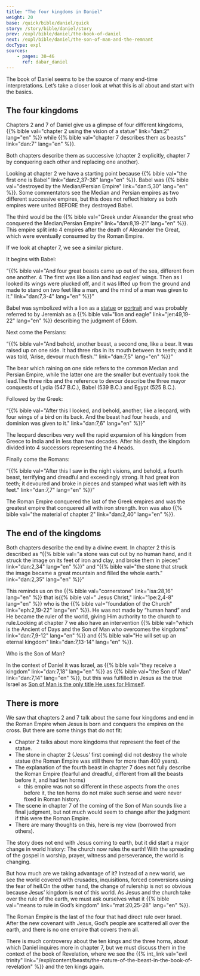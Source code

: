 ```yaml
---
title: "The four kingdoms in Daniel"
weight: 20
base: /quick/bible/daniel/quick
story: /story/bible/daniel/story
prev: /expl/bible/daniel/the-book-of-daniel
next: /expl/bible/daniel/the-son-of-man-and-the-remnant
docType: expl
sources:
    - pages: 38–46
      ref: dabar_daniel
---
```


The book of Daniel seems to be the source of many end-time interpretations. Let’s take a closer look at what this is all about and start with the basics.

## The four kingdoms

<a name="3dba"></a>
Chapters 2 and 7 of Daniel give us a glimpse of four different kingdoms, {{% bible val="chapter 2 using the vision of a statue" link="dan:2" lang="en" %}} while {{% bible val="chapter 7 describes them as beasts" link="dan:7" lang="en" %}}.

Both chapters describe them as successive (chapter 2 explicitly, chapter 7 by conquering each other and replacing one another).

Looking at chapter 2 we have a starting point because {{% bible val="the first one is Babel" link="dan:2,37-38" lang="en" %}}. Babel was {{% bible val="destroyed by the Median/Persian Empire" link="dan:5,30" lang="en" %}}. Some commentators see the Median and Persian empires as two different successive empires, but this does not reflect history as both empires were united BEFORE they destroyed Babel.

The third would be the {{% bible val="Greek under Alexander the great who conquered the Median/Persian Empire" link="dan:8,19-21" lang="en" %}}. This empire split into 4 empires after the death of Alexander the Great, which were eventually consumed by the Roman Empire.

If we look at chapter 7, we see a similar picture.

It begins with Babel:

“{{% bible val="And four great beasts came up out of the sea, different from one another. 4 The first was like a lion and had eagles’ wings. Then as I looked its wings were plucked off, and it was lifted up from the ground and made to stand on two feet like a man, and the mind of a man was given to it." link="dan:7,3-4" lang="en" %}}”

Babel was symbolized with a lion as a [statue](https://en.wikipedia.org/wiki/Lion_of_Babylon) or [portrait](https://en.wikipedia.org/wiki/Lion_of_Babylon) and was probably referred to by Jeremiah as a {{% bible val="lion and eagle" link="jer:49,19-22" lang="en" %}} describing the judgment of Edom.

Next come the Persians:

“{{% bible val="And behold, another beast, a second one, like a bear. It was raised up on one side. It had three ribs in its mouth between its teeth; and it was told, ‘Arise, devour much flesh.’" link="dan:7,5" lang="en" %}}”

The bear which raining on one side refers to the common Median and Persian Empire, while the latter one are the smaller but eventually took the lead.The three ribs and the reference to devour describe the three mayor conquests of Lydia (547 B.C.), Babel (539 B.C.) and Egypt (525 B.C.).

Followed by the Greek:

“{{% bible val="After this I looked, and behold, another, like a leopard, with four wings of a bird on its back. And the beast had four heads, and dominion was given to it." link="dan:7,6" lang="en" %}}”

The leopard describes very well the rapid expansion of his kingdom from Greece to India and in less than two decades. After his death, the kingdom divided into 4 successors representing the 4 heads.

Finally come the Romans:

“{{% bible val="After this I saw in the night visions, and behold, a fourth beast, terrifying and dreadful and exceedingly strong. It had great iron teeth; it devoured and broke in pieces and stamped what was left with its feet." link="dan:7,7" lang="en" %}}”

The Roman Empire conquered the last of the Greek empires and was the greatest empire that conquered all with iron strength. Iron was also {{% bible val="the material of chapter 2" link="dan:2,40" lang="en" %}}.

## The end of the kingdoms

Both chapters describe the end by a divine event. In chapter 2 this is described as “{{% bible val="a stone was cut out by no human hand, and it struck the image on its feet of iron and clay, and broke them in pieces" link="dan:2,34" lang="en" %}}" and “{{% bible val="the stone that struck the image became a great mountain and filled the whole earth." link="dan:2,35" lang="en" %}}”

This reminds us on the {{% bible val="cornerstone" link="isa:28,16" lang="en" %}} that is{{% bible val=" Jesus Christ," link="1pe:2,4-8" lang="en" %}} who is the {{% bible val="foundation of the Church" link="eph:2,19-22" lang="en" %}}. He was not made by “human hand” and He became the ruler of the world, giving Him authority to the church to rule.Looking at chapter 7 we also have an intervention {{% bible val="which is the Ancient of Days and the Son of Man who overcomes the kingdoms" link="dan:7,9-12" lang="en" %}} and {{% bible val="He will set up an eternal kingdom" link="dan:7,13-14" lang="en" %}}. 

Who is the Son of Man?

In the context of Daniel it was Israel, as {{% bible val="they receive a kingdom" link="dan:7,18" lang="en" %}} as {{% bible val="the Son of Man" link="dan:7,14" lang="en" %}}, but this was fulfilled in Jesus as the true Israel as [Son of Man is the only title He uses for Himself](https://www.bibleserver.com/search/NIV/son%20of%20man).

## There is more

We saw that chapters 2 and 7 talk about the same four kingdoms and end in the Roman Empire when Jesus is born and conquers the empires on the cross. But there are some things that do not fit:
- Chapter 2 talks about more kingdoms that represent the feet of the statue.
- The stone in chapter 2 (Jesus’ first coming) did not destroy the whole statue (the Roman Empire was still there for more than 400 years).
- The explanation of the fourth beast in chapter 7 does not fully describe the Roman Empire (fearful and dreadful, different from all the beasts before it, and had ten horns) 
    - this empire was not so different in these aspects from the ones before it, the ten horns do not make such sense and were never fixed in Roman history.
- The scene in chapter 7 of the coming of the Son of Man sounds like a final judgment, but not much would seem to change after the judgment if this were the Roman Empire.
- There are many thoughts on this, here is my view (borrowed from others).

The story does not end with Jesus coming to earth, but it did start a major change in world history: The church now rules the earth! With the spreading of the gospel in worship, prayer, witness and perseverance, the world is changing. 

But how much are we taking advantage of it? Instead of a new world, we see the world covered with crusades, inquisitions, forced conversions using the fear of hell.On the other hand, the change of rulership is not so obvious because Jesus’ kingdom is not of this world. As Jesus and the church take over the rule of the earth, we must ask ourselves what it {{% bible val="means to rule in God’s kingdom" link="mat:20,25-28" lang="en" %}}.

The Roman Empire is the last of the four that had direct rule over Israel. After the new covenant with Jesus, God’s people are scattered all over the earth, and there is no one empire that covers them all.

There is much controversy about the ten kings and the three horns, about which Daniel inquires more in chapter 7, but we must discuss them in the context of the book of Revelation, where we see the {{% int_link val="evil trinity" link="/expl/content/beasts/the-nature-of-the-beast-in-the-book-of-revelation" %}} and the ten kings again.
